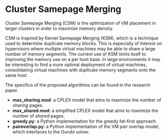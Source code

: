 Cluster Samepage Merging
========================

Cluster Samepage Merging (CSM) is the optimization of VM placement in larger clusters in order to maximize memory density. 

CSM is inspired by Kernel Samepage Merging (KSM), which is a technique used to determine duplicate memory blocks. This is especially of interest on hypervisors where multiple virtual machines may be able to share a large number of memory segments. The current use of KSM limits itself to improving the memory use on a per host base. In large environments it may be interesting to find a more optimal deployment of virtual machines, consolidating virtual machines with duplicate memory segments onto the same host.

The specifics of the proposed algorithms can be found in the research paper.

  * __max_sharing.mod__: a CPLEX model that aims to maximize the number of _sharing_ pages.
  * __max_shared.mod__: a simplified CPLEX model that aims to maximize the number of _shared_ pages.
  * __greedy.py__: a Python implementation for the greedy fat-first approach.
  * __pairoverlap.py__: a Python implementation of the VM pair overlap model, which interfaces to the Gurobi solver.
